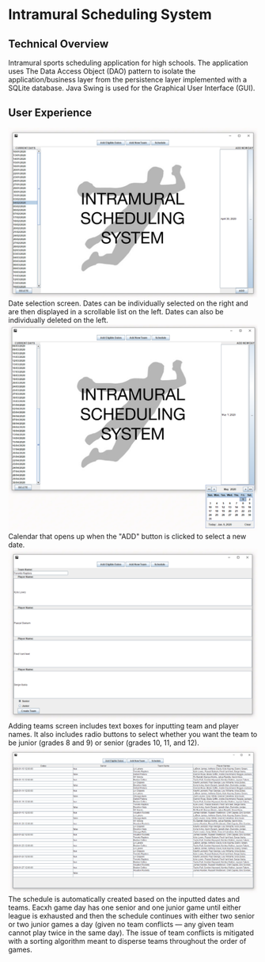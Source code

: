 # Intramural Scheduling System

## Technical Overview
Intramural sports scheduling application for high schools. The application uses The Data Access Object (DAO) pattern to isolate the application/business layer from the persistence layer implemented with a SQLite database. Java Swing is used for the Graphical User Interface (GUI).

## User Experience
![Screenshot 1](sc-1-3.png)
Date selection screen. Dates can be individually selected on the right and are then displayed in a scrollable list on the left. Dates can also be individually deleted on the left.
![Screenshot 2](sc-2.png)
Calendar that opens up when the "ADD" button is clicked to select a new date.
![Screenshot 3](sc-3.png)
Adding teams screen includes text boxes for inputting team and player names. It also includes radio buttons to select whether you want the team to be junior (grades 8 and 9) or senior (grades 10, 11, and 12).
![Screenshot 4](sc-4.png)
The schedule is automatically created based on the inputted dates and teams. Eacxh game day has one senior and one junior game until either league is exhausted and then the schedule continues with either two senior or two junior games a day (given no team conflicts — any given team cannot play twice in the same day). The issue of team conflicts is mitigated with a sorting algorithm meant to disperse teams throughout the order of games.
